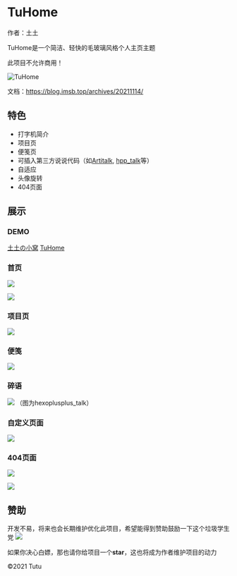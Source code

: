 # TuHome

作者：土土

TuHome是一个简洁、轻快的毛玻璃风格个人主页主题

此项目不允许商用！

<!--more-->

![TuHome](https://cdn.jsdelivr.net/gh/ye-tutu/blog-cdn@main/picture/1636812165000.png)

文档：https://blog.imsb.top/archives/20211114/

## 特色

* 打字机简介
* 项目页
* 便笺页
* 可插入第三方说说代码（如[Artitalk](https://artitalk.js.org/), [hpp_talk](https://hexoplusplus.js.org/use/hexoinit.html#%E8%AF%B4%E8%AF%B4%E5%8A%9F%E8%83%BD)等）
* 自适应
* 头像旋转
* 404页面

## 展示

### DEMO
[土土の小窝](https://me.imsb.top/)
[TuHome](https://tuhome.imsb.top/)

### 首页

![](https://cdn.jsdelivr.net/gh/ye-tutu/blog-cdn@main/picture/1636812985000.png)

![](https://cdn.jsdelivr.net/gh/ye-tutu/blog-cdn@main/picture/1636812995000.png)

### 项目页

![](https://cdn.jsdelivr.net/gh/ye-tutu/blog-cdn@main/picture/1636813205000.png)

### 便笺

![](https://cdn.jsdelivr.net/gh/ye-tutu/blog-cdn@main/picture/1636813314000.png)

### 碎语

![](https://cdn.jsdelivr.net/gh/ye-tutu/blog-cdn@main/picture/1636813649000.png)
（图为hexoplusplus_talk）

### 自定义页面

![](https://cdn.jsdelivr.net/gh/ye-tutu/blog-cdn@main/picture/1636813805000.png)

### 404页面

![](https://cdn.jsdelivr.net/gh/ye-tutu/blog-cdn@main/picture/1636817108000.png)

![](https://cdn.jsdelivr.net/gh/ye-tutu/blog-cdn@main/picture/1636817162000.png)


## 赞助

开发不易，将来也会长期维护优化此项目，希望能得到赞助鼓励一下这个垃圾学生党
<img style="zoom:100%;" src = "https://blog.imsb.top/img/picture/dashang.png"></img>

如果你决心白嫖，那也请你给项目一个**star**，这也将成为作者维护项目的动力

©️2021 Tutu


